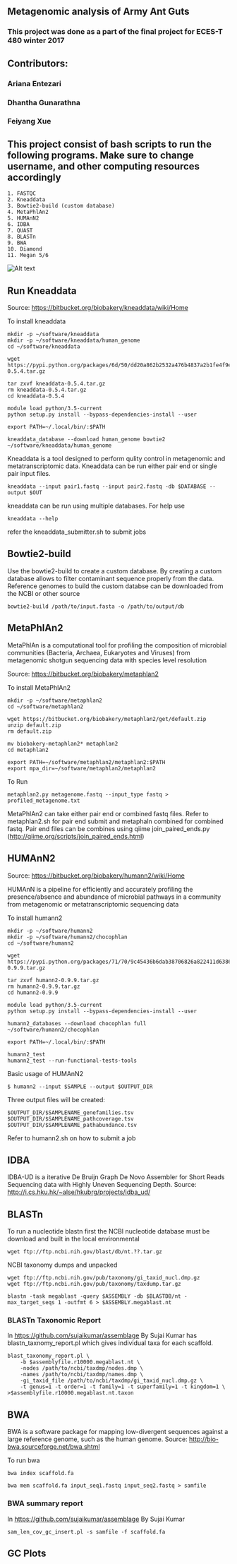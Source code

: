 ## Metagenomic analysis of Army Ant Guts 

### This project was done as a part of the final project for ECES-T 480 winter 2017

## Contributors:
### Ariana Entezari
### Dhantha Gunarathna
### Feiyang Xue

## This project consist of bash scripts to run the following programs. Make sure to change username, and other computing resources accordingly 
```
1. FASTQC
2. Kneaddata
3. Bowtie2-build (custom database)
4. MetaPhlAn2
5. HUMAnN2
6. IDBA
7. QUAST
8. BLASTn
9. BWA
10. Diamond
11. Megan 5/6
``` 

![Alt text](./Figures/metagenomics_pipeline.png?raw=true "Pipeline")

## Run Kneaddata
Source: https://bitbucket.org/biobakery/kneaddata/wiki/Home

To install kneaddata
```
mkdir -p ~/software/kneaddata
mkdir -p ~/software/kneaddata/human_genome
cd ~/software/kneaddata

wget https://pypi.python.org/packages/6d/50/dd20a862b2532a476b4837a2b1fe4f9e8131cf554751adb6fd7186ee33e3/kneaddata-0.5.4.tar.gz

tar zxvf kneaddata-0.5.4.tar.gz
rm kneaddata-0.5.4.tar.gz
cd kneaddata-0.5.4

module load python/3.5-current
python setup.py install --bypass-dependencies-install --user

export PATH=~/.local/bin/:$PATH

kneaddata_database --download human_genome bowtie2 ~/software/kneaddata/human_genome
```

Kneaddata is a tool designed to perform qulity control in metagenomic and metatranscriptomic data. Kneaddata can be run either pair end
or single pair input files.

```
kneaddata --input pair1.fastq --input pair2.fastq -db $DATABASE --output $OUT 
```
kneaddata can be run using multiple databases. For help use 

```
kneaddata --help
```

refer the kneaddata_submitter.sh to submit jobs

## Bowtie2-build

Use the bowtie2-build to create a custom database. By creating a custom database allows to filter contaminant sequence properly from the data.
Reference genomes to build the custom databse can be downloaded from the NCBI or other source 

```
bowtie2-build /path/to/input.fasta -o /path/to/output/db 
```

## MetaPhlAn2

MetaPhlAn is a computational tool for profiling the composition of microbial communities (Bacteria, Archaea, Eukaryotes and Viruses) from metagenomic shotgun sequencing data with species level resolution

Source: https://bitbucket.org/biobakery/metaphlan2

To install MetaPhlAn2
```
mkdir -p ~/software/metaphlan2
cd ~/software/metaphlan2

wget https://bitbucket.org/biobakery/metaphlan2/get/default.zip
unzip default.zip
rm default.zip

mv biobakery-metaphlan2* metaphlan2
cd metaphlan2

export PATH=~/software/metaphlan2/metaphlan2:$PATH
export mpa_dir=~/software/metaphlan2/metaphlan2
```

To Run 
```
metaphlan2.py metagenome.fastq --input_type fastq > profiled_metagenome.txt
```
MetaPhlAn2 can take either pair end or combined fastq files. Refer to metaphlan2.sh for pair end submit and metaphaln combined for combined fastq. 
Pair end files can be combines using qiime join_paired_ends.py (http://qiime.org/scripts/join_paired_ends.html)

## HUMAnN2
Source: https://bitbucket.org/biobakery/humann2/wiki/Home

HUMAnN is a pipeline for efficiently and accurately profiling the presence/absence and abundance of microbial pathways in a community from metagenomic or metatranscriptomic sequencing data

To install humann2
```
mkdir -p ~/software/humann2
mkdir -p ~/software/humann2/chocophlan 
cd ~/software/humann2

wget https://pypi.python.org/packages/71/70/9c45436b6dab38706826a822411d6386376205d9c9fa53972e2ff3b7dda8/humann2-0.9.9.tar.gz

tar zxvf humann2-0.9.9.tar.gz
rm humann2-0.9.9.tar.gz
cd humann2-0.9.9

module load python/3.5-current
python setup.py install --bypass-dependencies-install --user

humann2_databases --download chocophlan full ~/software/humann2/chocophlan 

export PATH=~/.local/bin/:$PATH

humann2_test
humann2_test --run-functional-tests-tools
```

Basic usage of HUMAnN2 

```
$ humann2 --input $SAMPLE --output $OUTPUT_DIR
```

Three output files will be created:
```
$OUTPUT_DIR/$SAMPLENAME_genefamilies.tsv
$OUTPUT_DIR/$SAMPLENAME_pathcoverage.tsv
$OUTPUT_DIR/$SAMPLENAME_pathabundance.tsv
```



Refer to humann2.sh on how to submit a job

## IDBA
IDBA-UD is a iterative De Bruijn Graph De Novo Assembler for Short Reads Sequencing data with Highly Uneven Sequencing Depth.
Source: http://i.cs.hku.hk/~alse/hkubrg/projects/idba_ud/

## BLASTn

To run a nucleotide blastn first the NCBI nucleotide database must be download and built in the local environmental 

```
wget ftp://ftp.ncbi.nih.gov/blast/db/nt.??.tar.gz
```

NCBI taxonomy dumps and unpacked 
```
wget ftp://ftp.ncbi.nih.gov/pub/taxonomy/gi_taxid_nucl.dmp.gz
wget ftp://ftp.ncbi.nih.gov/pub/taxonomy/taxdump.tar.gz
```

```
blastn -task megablast -query $ASSEMBLY -db $BLASTDB/nt -max_target_seqs 1 -outfmt 6 > $ASSEMBLY.megablast.nt
```

### BLASTn Taxonomic Report

In https://github.com/sujaikumar/assemblage By Sujai Kumar has blastn_taxnomy_report.pl which gives individual taxa for each
scaffold. 
```
blast_taxonomy_report.pl \
    -b $assemblyfile.r10000.megablast.nt \
    -nodes /path/to/ncbi/taxdmp/nodes.dmp \
    -names /path/to/ncbi/taxdmp/names.dmp \
    -gi_taxid_file /path/to/ncbi/taxdmp/gi_taxid_nucl.dmp.gz \
    -t genus=1 -t order=1 -t family=1 -t superfamily=1 -t kingdom=1 \
>$assemblyfile.r10000.megablast.nt.taxon
```

## BWA
BWA is a software package for mapping low-divergent sequences against a large reference genome, such as the human genome.
Source: http://bio-bwa.sourceforge.net/bwa.shtml

To run bwa  
```
bwa index scaffold.fa

bwa mem scaffold.fa input_seq1.fastq input_seq2.fastq > samfile
```

### BWA summary report
In https://github.com/sujaikumar/assemblage By Sujai Kumar 
```
sam_len_cov_gc_insert.pl -s samfile -f scaffold.fa
```


## GC Plots





